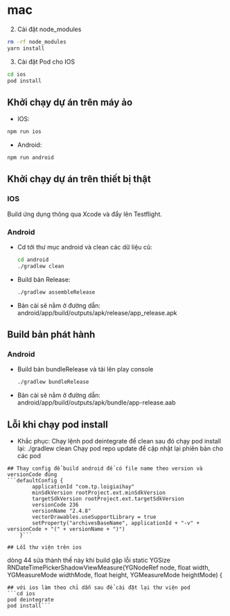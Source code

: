 # mac

2. Cài đặt node_modules

```sh
rm -rf node_modules
yarn install
```

3. Cài đặt Pod cho IOS

```sh
cd ios
pod install
```

## Khởi chạy dự án trên máy ảo

- IOS:

```sh
npm run ios
```

- Android:

```sh
npm run android
```

## Khởi chạy dự án trên thiết bị thật

### IOS

Build ứng dụng thông qua Xcode và đẩy lên Testflight.

### Android

- Cd tới thư mục android và clean các dữ liệu cũ:
  ```sh
  cd android
  ./gradlew clean
  ```
- Build bản Release:
  ```sh
  ./gradlew assembleRelease
  ```
- Bản cài sẽ nằm ở đường dẫn: android/app/build/outputs/apk/release/app_release.apk

## Build bản phát hành

### Android

- Build bản bundleRelease và tải lên play console
  ```sh
  ./gradlew bundleRelease
  ```
- Bản cài sẽ nằm ở đường dẫn: android/app/build/outputs/apk/bundle/app-release.aab
## Lỗi khi chạy pod install
- Khắc phục: 
Chạy lệnh pod deintegrate để clean sau đó chạy pod install lại: ./gradlew clean
Chạy pod repo update để cập nhật lại phiên bản cho các pod
```
## Thay config để build android để có file name theo version và versionCode đúng
```defaultConfig {
        applicationId "com.tp.loigiaihay"
        minSdkVersion rootProject.ext.minSdkVersion
        targetSdkVersion rootProject.ext.targetSdkVersion
        versionCode 236
        versionName "2.4.8"
        vectorDrawables.useSupportLibrary = true
        setProperty("archivesBaseName", applicationId + "-v" + versionCode + "(" + versionName + ")")
    }```

## Lỗi thư viện trên ios
```
dòng 44 sửa thành thế này khi build gặp lỗi
static YGSize RNDateTimePickerShadowViewMeasure(YGNodeRef node, float width, YGMeasureMode widthMode, float height, YGMeasureMode heightMode)
{
```
## với ios làm theo chỉ dẫn sau để cài đặt lại thư viện pod
```cd ios
pod deintegrate
pod install```

